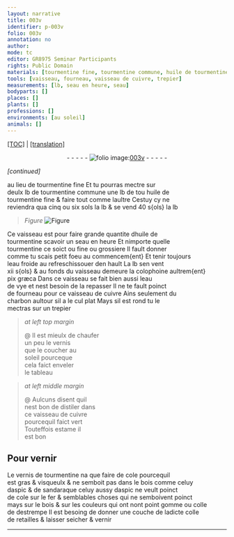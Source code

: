 ```yaml
---
layout: narrative
title: 003v
identifier: p-003v
folio: 003v
annotation: no
author:
mode: tc
editor: GR8975 Seminar Participants
rights: Public Domain
materials: [tourmentine fine, tourmentine commune, huile de tourmentine fine, huile de tourmentine, tourmentine ce soict ou fine ou grossiere, eau froide, colophoine, pix græca, eau de vye, cuivre, charbon, vernis, estame, vernis de tourmentine, cole, bois, aspic, sandaraque, fer, gomme, colle de destrempe, colle de retailles]
tools: [vaisseau, fourneau, vaisseau de cuivre, trepier]
measurements: [lb, seau en heure, seau]
bodyparts: []
places: []
plants: []
professions: []
environments: [au soleil]
animals: []
---
```


<p><a href="{{ site.baseurl }}/diplomatic/">[TOC]</a> | <a href="{{ site.baseurl }}/texts/p-003v_tl/" target="_blank">[translation]</a></p><div class="folio" align="center">- - - - - <a href="http://gallica.bnf.fr/ark:/12148/btv1b10500001g/f12.image" target="_blank"><img src="https://cu-mkp.github.io/2017-workshop-edition/assets/photo-icon.png" alt="folio image: " style="display:inline-block; margin-bottom:-3px;"/>003v</a> - - - - - </div>  
 
*[continued]*
  
au lieu de <span class="m">tourmentine fine</span> Et tu pourras mectre sur<br/> deulx <span class="ms">lb</span> de <span class="m">tourmentine commune</span> une <span class="ms">lb</span> de <span class="del">tou</span> <span class="m">huile de<br/> tourmentine fine</span> & faire tout comme laultre Cestuy cy ne<br/> reviendra qua cinq ou six <span class="cn">sols</span> la <span class="ms">lb</span> & se vend 40 <span class="cn">s{ols}</span> la <span class="ms">lb</span>
 
> *Figure*
> <a href="https://drive.google.com/open?id=0B9-oNrvWdlO5ZUY4SkZBblA5MjA" target="_blank"><img src="https://cu-mkp.github.io/GR8975-edition/assets/photo-icon.png" alt="Figure" style="display:inline-block; margin-bottom:-3px;"/></a>
 
Ce <span class="tl">vaisseau</span> est pour faire grande quantite d<span class="m">huile de<br/> tourmentine</span> scavoir un <span class="ms"><span class="ms">seau</span> <span class="tmp">en heure</span></span> Et nimporte quelle<br/> <span class="m">tourmentine ce soict ou fine ou grossiere</span> Il fault donner<br/> comme tu scais petit foeu au commencem{ent} Et tenir toujours<br/> l<span class="m">eau froide</span> au refreschissouer den hault La <span class="ms">lb</span> sen vent<br/> xii <span class="cn">s{ols}</span> & au fonds du <span class="tl">vaisseau</span> demeure la <span class="m">colophoine</span> aultrem{ent}<br/> <span class="m">pix græca</span> Dans ce <span class="tl">vaisseau</span> se fait bien aussi l<span class="m">eau<br/> de vye</span> et nest besoin de la repasser Il ne te fault poinct<br/> de <span class="tl">fourneau</span> pour ce <span class="tl">vaisseau de <span class="m">cuivre</span></span> Ains seulement du<br/> <span class="m">charbon</span> aultour sil a le cul plat Mays sil est rond tu le<br/> mectras sur un <span class="tl">trepier</span>
 
> *at left top margin*
> 
> 
>   @ Il est mieulx de chaufer<br/> un peu le <span class="m">vernis</span><br/> que le coucher <span class="env">au<br/> soleil</span> pourceque<br/> cela faict enveler <br/> le tableau
 
> *at left middle margin*
> 
> 
>   @ Aulcuns disent quil<br/> nest bon de distiler dans<br/> ce <span class="tl">vaisseau de <span class="m">cuivre</span></span><br/> pourcequil faict vert<br/> Touteffois <span class="m">estame</span> il<br/> est bon
 
 
  

## Pour vernir

 
Le <span class="m">vernis de tourmentine</span> na que faire de <span class="m">cole</span> pourcequil<br/> est gras & visqueulx & ne semboit pas dans le <span class="m">bois</span> comme celuy<br/> d<span class="m">aspic</span> & de <span class="m">sandaraque</span> celuy aussy d<span class="m">aspic</span> ne veult poinct<br/> de <span class="m">cole</span> sur le <span class="m">fer</span> & semblables choses qui ne semboivent poinct<br/> mays sur le <span class="m">bois</span> & sur les couleurs qui <span class="del">ont</span> <span class="add">nont point</span> <span class="m">gomme</span> ou <span class="m">colle<br/> de destrempe</span> Il est besoing de donner une couche de ladicte <span class="m">colle<br/> de retailles</span> & laisser seicher & vernir
 
 ________________